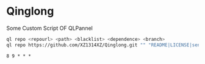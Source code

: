 <!--
 * @Author       : Scipline
 * @Since        : 2023-12-24 09:57:17
 * @LastEditor   : Scipline
 * @LastEditTime : 2023-12-24 10:29:51
 * @FileName     : README.md
 * @Description  : 
-->
# Qinglong
Some Custom Script OF  QLPannel

```sh
ql repo <repourl> <path> <blacklist> <dependence> <branch>
ql repo https://github.com/XZ1314XZ/Qinglong.git "" "README|LICENSE|sendNotify|notify|发送消息示例" ""main
```

```
8 9 * * *
```
